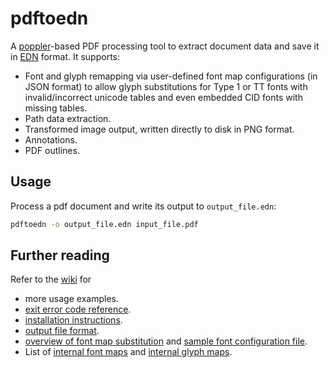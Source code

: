 # pdftoedn
A [poppler](https://poppler.freedesktop.org)-based PDF processing tool
to extract document data and save it in
[EDN](https://github.com/edn-format/edn) format. It supports:

* Font and glyph remapping via user-defined font map configurations
  (in JSON format) to allow glyph substitutions for Type 1 or TT fonts
  with invalid/incorrect unicode tables and even embedded CID fonts
  with missing tables.
* Path data extraction.
* Transformed image output, written directly to disk in PNG format.
* Annotations.
* PDF outlines.

## Usage

Process a pdf document and write its output to `output_file.edn`:

```sh
pdftoedn -o output_file.edn input_file.pdf
```

## Further reading

Refer to the [wiki](https://github.com/edporras/pdftoedn/wiki) for

* more usage examples.
* [exit error code reference](https://github.com/edporras/pdftoedn/wiki/Returned-Exit-Error-Codes).
* [installation instructions](https://github.com/edporras/pdftoedn/wiki/Installation).
* [output file format](https://github.com/edporras/pdftoedn/wiki/Output-Format-Description).
* [overview of font map substitution](https://github.com/edporras/pdftoedn/wiki/Overview-of-Font-Substitution-Maps) and [sample font configuration file](https://github.com/edporras/pdftoedn/wiki/Sample-Font-Map-Configuration).
* List of [internal font maps](https://github.com/edporras/pdftoedn/wiki/Internal-Font-Maps) and [internal glyph maps](https://github.com/edporras/pdftoedn/wiki/Internal-Glyph-Maps).
